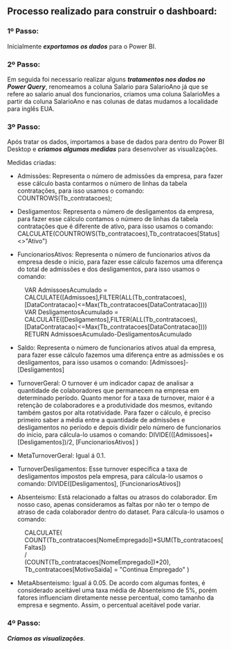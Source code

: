 
## Processo realizado para construir o dashboard:

### 1º Passo:

Inicialmente ***exportamos os dados*** para o Power BI. 


### 2º Passo:

Em seguida foi necessario realizar alguns ***tratamentos nos dados no Power Query***, renomeamos a coluna Salario para SalarioAno já que se refere ao salario anual dos funcionarios, criamos uma coluna SalarioMes a partir da coluna SalarioAno e nas colunas de datas mudamos a localidade para inglês EUA.


### 3º Passo:

Após tratar os dados, importamos a base de dados para dentro do Power BI Desktop e ***criamos algumas medidas*** para desenvolver as visualizações.

Medidas criadas:

* Admissões: Representa o número de admissões da empresa, para fazer esse cálculo basta contarmos o número de linhas da tabela contratações, para isso usamos o comando: COUNTROWS(Tb_contratacoes);

* Desligamentos: Representa o número de desligamentos  da empresa, para fazer esse cálculo contamos o número de linhas da tabela contratações que é diferente de ativo, para isso usamos o comando: CALCULATE(COUNTROWS(Tb_contratacoes),Tb_contratacoes[Status]<>"Ativo")

* FuncionariosAtivos: Representa o número de funcionarios ativos da empresa desde o inicio, para fazer esse cálculo fazemos uma diferença do total de admissões e dos desligamentos, para isso usamos o comando:

<dl>
  <dd> VAR AdmissoesAcumulado = CALCULATE([Admissoes],FILTER(ALL(Tb_contratacoes),[DataContratacao]<=Max(Tb_contratacoes[DataContratacao])))  </dd>
  <dd> VAR DesligamentosAcumulado = CALCULATE([Desligamentos],FILTER(ALL(Tb_contratacoes),[DataContratacao]<=Max(Tb_contratacoes[DataContratacao])))  </dd>
  <dd> RETURN AdmissoesAcumulado-DesligamentosAcumulado </dd>
</dl>

* Saldo: Representa o número de funcionarios ativos atual da empresa, para fazer esse cálculo fazemos uma diferença entre as admissões e os desligamentos, para isso usamos o comando: [Admissoes]-[Desligamentos]

* TurnoverGeral: O turnover é um indicador capaz de analisar a quantidade de colaboradores que permanecem na empresa em determinado período. Quanto menor for a taxa de turnover, maior é a retenção de colaboradores e a produtividade dos mesmos, evitando também gastos por alta rotatividade. Para fazer o cálculo, é preciso primeiro saber a média entre a quantidade de admissões e desligamentos no período e depois dividir pelo número de funcionarios do inicio, para cálcula-lo usamos o comando: DIVIDE(([Admissoes]+[Desligamentos])/2, [FuncionariosAtivos] )

* MetaTurnoverGeral: Igual á 0.1.

* TurnoverDesligamentos: Esse turnover especifica a taxa de desligamentos impostos pela empresa, para cálcula-lo usamos o comando:  DIVIDE([Desligamentos], [FuncionariosAtivos])

* Absenteismo: Está relacionado a faltas ou atrasos do colaborador. Em nosso caso, apenas consideramos as faltas por não ter o tempo de atraso de cada colaborador dentro do dataset. Para cálcula-lo usamos o comando: 
   
<dl>
  <dd> CALCULATE(  </dd>
  <dd> COUNT(Tb_contratacoes[NomeEmpregado])*SUM(Tb_contratacoes[Faltas])  </dd>
  <dd> /  </dd>
  <dd> (COUNT(Tb_contratacoes[NomeEmpregado])*20),  </dd>
  <dd> Tb_contratacoes[MotivoSaida] = "Continua Empregado" )  </dd>
</dl>


* MetaAbsenteismo: Igual á 0.05. De acordo com algumas fontes, é considerado aceitável uma taxa média de Absenteísmo de 5%, porém fatores influenciam diretamente nesse percentual, como tamanho da empresa e segmento. Assim, o percentual aceitável pode variar.



### 4º Passo:

***Criamos as visualizações***.







